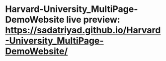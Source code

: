 # Harvard-University_MultiPage-DemoWebsite live preview: https://sadatriyad.github.io/Harvard-University_MultiPage-DemoWebsite/
